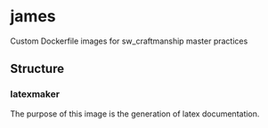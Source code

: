 # james
Custom Dockerfile images for sw_craftmanship master practices

## Structure

### latexmaker
The purpose of this image is the generation of latex documentation.
